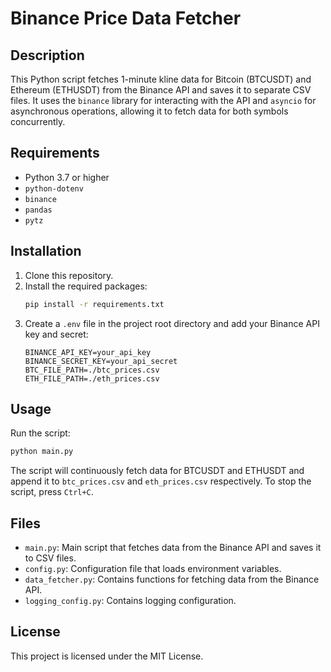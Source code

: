 # Binance Price Data Fetcher

## Description
This Python script fetches 1-minute kline data for Bitcoin (BTCUSDT) and Ethereum (ETHUSDT) from the Binance API and saves it to separate CSV files. It uses the `binance` library for interacting with the API and `asyncio` for asynchronous operations, allowing it to fetch data for both symbols concurrently.

## Requirements
- Python 3.7 or higher
- `python-dotenv`
- `binance`
- `pandas`
- `pytz`

## Installation
1. Clone this repository.
2. Install the required packages:
    ```bash
    pip install -r requirements.txt
    ```
3. Create a `.env` file in the project root directory and add your Binance API key and secret:
    ```plaintext
    BINANCE_API_KEY=your_api_key
    BINANCE_SECRET_KEY=your_api_secret
    BTC_FILE_PATH=./btc_prices.csv
    ETH_FILE_PATH=./eth_prices.csv
    ```

## Usage
Run the script:
```bash
python main.py
```

The script will continuously fetch data for BTCUSDT and ETHUSDT and append it to `btc_prices.csv` and `eth_prices.csv` respectively. To stop the script, press `Ctrl+C`.

## Files
- `main.py`: Main script that fetches data from the Binance API and saves it to CSV files.
- `config.py`: Configuration file that loads environment variables.
- `data_fetcher.py`: Contains functions for fetching data from the Binance API.
- `logging_config.py`: Contains logging configuration.

## License
This project is licensed under the MIT License.